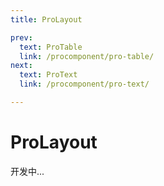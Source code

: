 ```yaml
---
title: ProLayout

prev:
  text: ProTable
  link: /procomponent/pro-table/
next:
  text: ProText
  link: /procomponent/pro-text/

---
```




<script setup>
</script>

# ProLayout

开发中...
